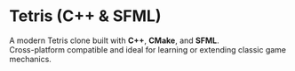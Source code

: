# Tetris (C++ & SFML)

A modern Tetris clone built with **C++**, **CMake**, and **SFML**.  
Cross-platform compatible and ideal for learning or extending classic game mechanics.